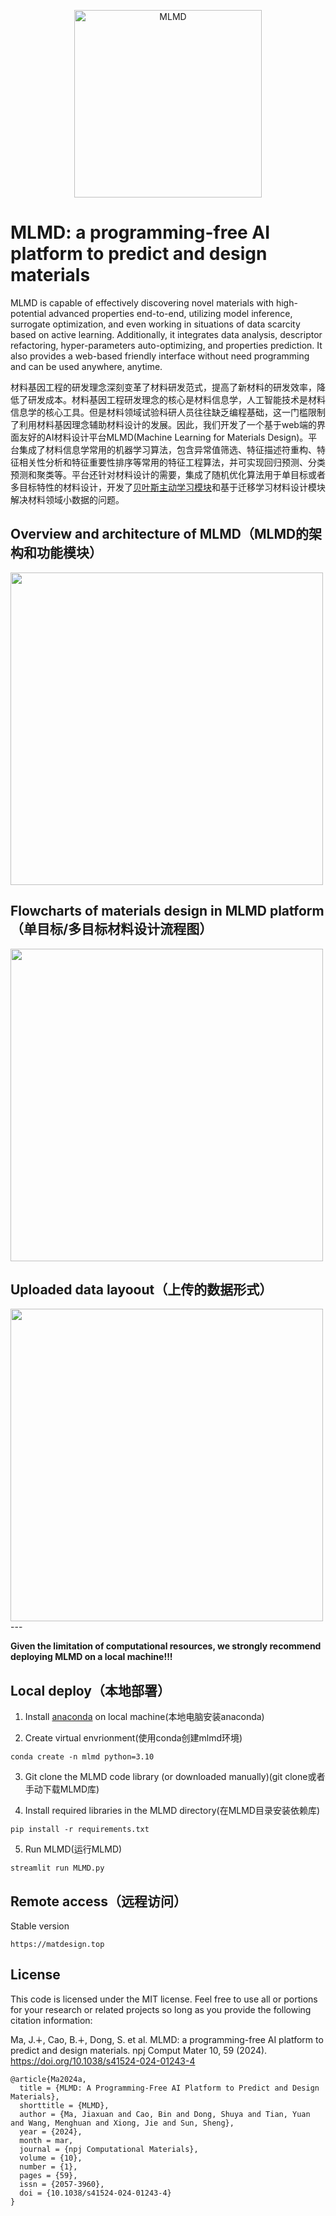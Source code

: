<p align="center">
  <img src="https://user-images.githubusercontent.com/61132191/231174459-96d33cdf-9f6f-4296-ba9f-31d11056ef12.jpg?raw=true" width="300px"  alt="MLMD"/>
</div>
</p>

# MLMD: a programming-free AI platform to predict and design materials

MLMD is capable of effectively discovering novel materials with high-potential advanced properties end-to-end, utilizing model inference, surrogate optimization, 
and even working in situations of data scarcity based on active learning. Additionally, it integrates data analysis, descriptor refactoring, hyper-parameters auto-optimizing, and
properties prediction. It also provides a web-based friendly interface without need programming and can be used anywhere, anytime.

材料基因工程的研发理念深刻变革了材料研发范式，提高了新材料的研发效率，降低了研发成本。材料基因工程研发理念的核心是材料信息学，人工智能技术是材料信息学的核心工具。但是材料领域试验科研人员往往缺乏编程基础，这一门槛限制了利用材料基因理念辅助材料设计的发展。因此，我们开发了一个基于web端的界面友好的AI材料设计平台MLMD(Machine Learning for Materials Design)。平台集成了材料信息学常用的机器学习算法，包含异常值筛选、特征描述符重构、特征相关性分析和特征重要性排序等常用的特征工程算法，并可实现回归预测、分类预测和聚类等。平台还针对材料设计的需要，集成了随机优化算法用于单目标或者多目标特性的材料设计，开发了[贝叶斯主动学习模块](https://colab.research.google.com/drive/1OSc-phxm7QLOm8ceGJiIMGGz9riuwP6Q?usp=sharing)和基于迁移学习材料设计模块解决材料领域小数据的问题。

## Overview and architecture of MLMD（MLMD的架构和功能模块）

<img src="https://github.com/Jiaxuan-Ma/MLMD/assets/61132191/ec6835e7-7dcb-4c82-b4e2-c37c8ff9251f" width="500px">

## Flowcharts of materials design in MLMD platform（单目标/多目标材料设计流程图）

<img src="https://github.com/Jiaxuan-Ma/MLMD/assets/61132191/a5785637-fec5-4d20-9b58-3c9437f2aadb" width="500px">

## Uploaded data layoout（上传的数据形式）

<img src="https://github.com/Jiaxuan-Ma/MLMD/assets/61132191/fa138ee2-b1a6-494d-a5de-741d1a54af14" width="500px">
---

**Given the limitation of computational resources, we strongly recommend deploying MLMD on a local machine!!!**

## Local deploy（本地部署）

1. Install [anaconda](https://www.anaconda.com/) on local machine(本地电脑安装anaconda)
  
2. Create virtual envrionment(使用conda创建mlmd环境)
```
conda create -n mlmd python=3.10
```
3. Git clone the MLMD code library (or downloaded manually)(git clone或者手动下载MLMD库)

4. Install required libraries in the MLMD directory(在MLMD目录安装依赖库)
```
pip install -r requirements.txt
```
5. Run MLMD(运行MLMD)
```
streamlit run MLMD.py
```

## Remote access（远程访问）

Stable version
```
https://matdesign.top
```

## License
This code is licensed under the MIT license. Feel free to use all or portions for your research or related projects so long as you provide the following citation information:

Ma, J.∔, Cao, B.∔, Dong, S. et al. MLMD: a programming-free AI platform to predict and design materials. npj Comput Mater 10, 59 (2024). https://doi.org/10.1038/s41524-024-01243-4
```
@article{Ma2024a,
  title = {MLMD: A Programming-Free AI Platform to Predict and Design Materials},
  shorttitle = {MLMD},
  author = {Ma, Jiaxuan and Cao, Bin and Dong, Shuya and Tian, Yuan and Wang, Menghuan and Xiong, Jie and Sun, Sheng},
  year = {2024},
  month = mar,
  journal = {npj Computational Materials},
  volume = {10},
  number = {1},
  pages = {59},
  issn = {2057-3960},
  doi = {10.1038/s41524-024-01243-4}
}
```
